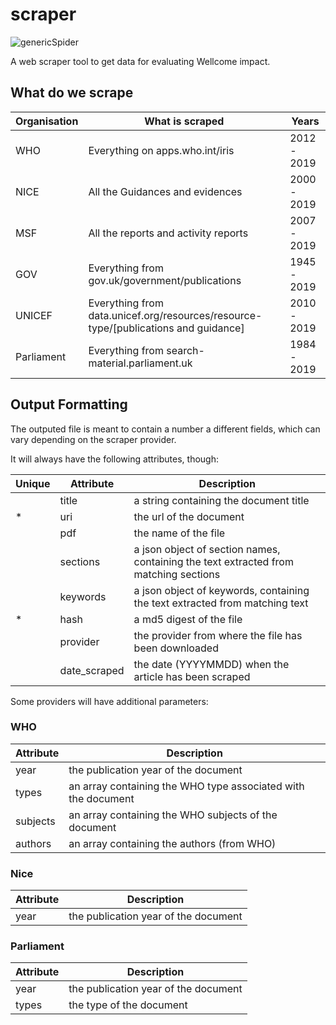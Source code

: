 # scraper

![genericSpider](https://user-images.githubusercontent.com/235073/38735019-72dbd1f6-3f1f-11e8-9cb4-fa6f3d270dda.png)

A web scraper tool to get data for evaluating Wellcome impact.

## What do we scrape


 | Organisation | What is scraped                                                                     | Years       |
 |--------------|-------------------------------------------------------------------------------------|-------------|
 | WHO          | Everything on apps.who.int/iris                                                     | 2012 - 2019 |
 | NICE         | All the Guidances and evidences                                                     | 2000 - 2019 |
 | MSF          | All the reports and activity reports                                                | 2007 - 2019 |
 | GOV          | Everything from gov.uk/government/publications                                      | 1945 - 2019 |
 | UNICEF       | Everything from data.unicef.org/resources/resource-type/[publications and guidance] | 2010 - 2019 |
 | Parliament   | Everything from search-material.parliament.uk                                       | 1984 - 2019 |



## Output Formatting

The outputed file is meant to contain a number a different fields, which
can vary depending on the scraper provider.

It will always have the following attributes, though:

|Unique|Attribute|Description|
|------|---------|-----------|
|      |title    | a string containing the document title|
|*     |uri      | the url of the document|
|      |pdf      | the name of the file|
|      |sections | a json object of section names, containing the text extracted from matching sections|
|      |keywords | a json object of keywords, containing the text extracted from matching text|
|*     |hash     | a md5 digest of the file|
|      |provider | the provider from where the file has been downloaded|
|      |date_scraped | the date (YYYYMMDD) when the article has been scraped|

Some providers will have additional parameters:

### WHO

|Attribute|Description|
|---------|-----------|
|year     | the publication year of the document|
|types    | an array containing the WHO type associated with the document|
|subjects | an array containing the WHO subjects of the document|
|authors  | an array containing the authors (from WHO)|

### Nice

|Attribute|Description|
|---------|-----------|
|year     | the publication year of the document|

### Parliament

|Attribute|Description|
|---------|-----------|
|year     | the publication year of the document|
|types    | the type of the document |
